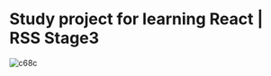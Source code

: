 # Study project for learning React | RSS Stage3
![c68c](https://user-images.githubusercontent.com/39487464/198278850-47866ca1-d53e-4285-8408-66a5a4786547.jpg)
